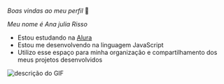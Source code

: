  *Boas vindas ao meu perfil* 🖤

_Meu nome é Ana julia Risso_

- Estou estudando na [Alura](https://www.alura.com.br)
- Estou me desenvolvendo na linguagem JavaScript
- Utilizo esse espaço para minha organização e compartilhamento dos meus projetos desenvolvidos

![descrição do GIF](https://media.tenor.com/UcH7HYOMsZ0AAAAi/steven-greet.gif)
